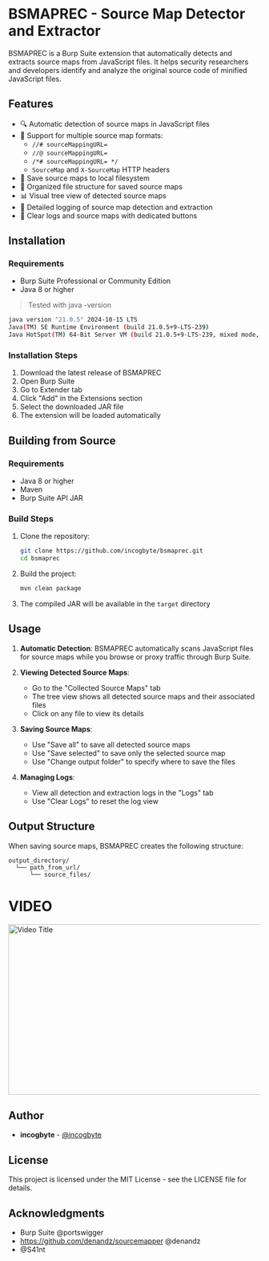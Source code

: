 # BSMAPREC - Source Map Detector and Extractor

BSMAPREC is a Burp Suite extension that automatically detects and extracts source maps from JavaScript files. It helps security researchers and developers identify and analyze the original source code of minified JavaScript files.

## Features

- 🔍 Automatic detection of source maps in JavaScript files
- 📝 Support for multiple source map formats:
  - `//# sourceMappingURL=`
  - `//@ sourceMappingURL=`
  - `/*# sourceMappingURL= */`
  - `SourceMap` and `X-SourceMap` HTTP headers
- 💾 Save source maps to local filesystem
- 📂 Organized file structure for saved source maps
- 📊 Visual tree view of detected source maps
- 📝 Detailed logging of source map detection and extraction
- 🧹 Clear logs and source maps with dedicated buttons

## Installation

### Requirements
- Burp Suite Professional or Community Edition
- Java 8 or higher

> Tested with java -version                                                    

```bash                                                                                          rdf@192
java version "21.0.5" 2024-10-15 LTS
Java(TM) SE Runtime Environment (build 21.0.5+9-LTS-239)
Java HotSpot(TM) 64-Bit Server VM (build 21.0.5+9-LTS-239, mixed mode, sharing)
```

### Installation Steps
1. Download the latest release of BSMAPREC
2. Open Burp Suite
3. Go to Extender tab
4. Click "Add" in the Extensions section
5. Select the downloaded JAR file
6. The extension will be loaded automatically

## Building from Source

### Requirements
- Java 8 or higher
- Maven
- Burp Suite API JAR

### Build Steps
1. Clone the repository:
   ```bash
   git clone https://github.com/incogbyte/bsmaprec.git
   cd bsmaprec
   ```

2. Build the project:
   ```bash
   mvn clean package
   ```

3. The compiled JAR will be available in the `target` directory

## Usage

1. **Automatic Detection**: BSMAPREC automatically scans JavaScript files for source maps while you browse or proxy traffic through Burp Suite.

2. **Viewing Detected Source Maps**:
   - Go to the "Collected Source Maps" tab
   - The tree view shows all detected source maps and their associated files
   - Click on any file to view its details

3. **Saving Source Maps**:
   - Use "Save all" to save all detected source maps
   - Use "Save selected" to save only the selected source map
   - Use "Change output folder" to specify where to save the files

4. **Managing Logs**:
   - View all detection and extraction logs in the "Logs" tab
   - Use "Clear Logs" to reset the log view

## Output Structure

When saving source maps, BSMAPREC creates the following structure:
```
output_directory/
  └── path_from_url/
      └── source_files/
```

# VIDEO 

<a href="https://www.youtube.com/watch?v=Qm_DqhhrS28)">
  <img src="https://img.youtube.com/vi/Qm_DqhhrS28/maxresdefault.jpg" alt="Video Title" width="600" height="340">
</a>

## Author

- **incogbyte** - [@incogbyte](https://x.com/incogbyte)

## License

This project is licensed under the MIT License - see the LICENSE file for details.

## Acknowledgments

- Burp Suite @portswigger
- https://github.com/denandz/sourcemapper @denandz
- @S41nt
